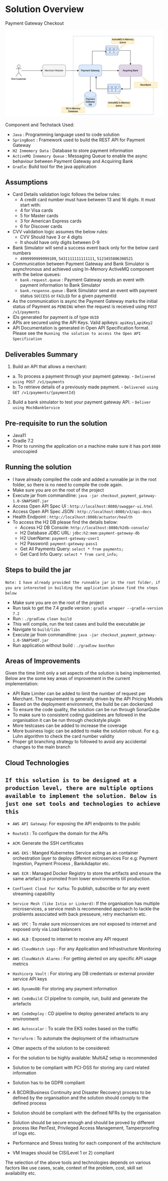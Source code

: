 # Solution Overview
Payment Gateway Checkout

![High Level Diagram](./Payment-Gateway-Component.png)

Component and Techstack Used:
- `Java` : Programming language used to code solution
- `SpringBoot` : Framework used to build the REST API for Payment Gateway
- `H2 Inmemory Data` : Database to store payment information 
- `ActiveMQ Inmemory Queue` : Messaging Queue to enable the async behaviour between Payment Gateway and Acquiring Bank 
- `Gradle`: Build tool for the java application

## Assumptions
- Card Details validation logic follows the below rules:
  - A credit card number must have between 13 and 16 digits. It must start with:
  - 4 for Visa cards
  - 5 for Master cards
  - 3 for American Express cards
  - 6 for Discover cards
- CVV validation logic assumes the below rules:
  - CVV Should have 3 or 4 digits
  - It should have only digits between 0-9
- Bank Simulator will send a success event back only for the below card numbers
  - `4999999999999109`, `5431111111111111`, `5123455806308521`
- Communication between Payment Gateway and Bank Simulator is asynchronous and achieved using In-Memory ActiveMQ component with the below queues:
  - `bank.request.queue` : Payment Gateway sends an event with payment information to Bank Simulator
  - `bank.response.queue` : Bank Simulator send an event with payment status `SUCCESS` or `FAILED` for a given paymentId
- As the communication is async the Payment Gateway marks the initial status of Payment as `PENDING` when the request is received using `POST /v1/payments`
- IDs generated for payment is of type `UUID`
- APIs are secured using the API Keys. Valid apikeys: `apiKey1`,`apiKey2`
- API Documentation is generated in Open API Specification format. Please see the `Running the solution to access the Open API Specification`

## Deliverables Summary
1. Build an API that allows a merchant:
- a. To process a payment through your payment gateway. - `Delivered using POST /v1/payments`
- b. To retrieve details of a previously made payment. - `Delivered using GET /v1/payments/{paymentId}`

2. Build a bank simulator to test your payment gateway API. - `Deliver using MockBankService`

## Pre-requisite to run the solution
- Java11
- Gradle 7.2
- Prior to running the application on a machine make sure it has port `8080` unoccupied

## Running the solution
- I have already compiled the code and added a runnable jar in the root folder, so there is no need to compile the code again.
- Make sure you are on the root of the project
- Execute jar from commandline: `java -jar checkout_payment_gateway-1.0-SNAPSHOT.jar`
- Access Open API Spec UI : `http://localhost:8080/swagger-ui.html`
- Access Open API Spec JSON : `http://localhost:8080/v3/api-docs`
- Health Endpoint : `http://localhost:8080/actuator/health`
- To access the H2 DB please find the details below:
  - Access H2 DB Console: `http://localhost:8080/h2db-console/`
  - H2 Database JDBC URL: `jdbc:h2:mem:payment-gateway-db`
  - H2 UserName: `payment-gateway-user1`
  - H2 Password: `payment-gateway-pass1`
  - Get All Payments Query: `select * from payments;`
  - Get  Card Info Query: `select * from card_info;`

## Steps to build the jar 
`Note: I have already provided the runnable jar in the root folder, if you are interested in building the application please find the steps below`
- Make sure you are on the root of the project
- Run task to get the 7.4 gradle version  : `gradle wrapper --gradle-version 7.2`
- Run : `./gradlew clean build`
- This will compile, run the test cases and build the executable jar
- Navigate to `build/libs`
- Execute jar from commandline: `java -jar checkout_payment_gateway-1.0-SNAPSHOT.jar`
- Run application without build : `./gradlew bootRun`

## Areas of Improvements
Given the time limit only a set aspects of the solution is being implemented. Below are the some key areas of improvement in the current implementation:
- API Rate Limiter can be added to limit the number of request per Merchant. The requirement is generally driven by the API Pricing Models
- Based on the deployment environment, the build be can dockerized
- To ensure the code quality, the solution can be run through SonarQube
- To make sure to consistent coding guidelines are followed in the organisation it can be run through checkstyle plugin
- More testcases can be added to increase the coverage
- More business logic can be added to make the solution robust. For e.g. Luhn algorithm to check the card number validity
- Proper git branching strategy to followed to avoid any accidental changes to the main branch

## Cloud Technologies
`If this solution is to be designed at a production level, there are multiple options available to implement the solution. Below is just one set tools and technologies to achieve this` 
- 
- `AWS API Gateway`: For exposing the API endpoints to the public
- `Route53` : To configure the domain for the APIs
- `ACM`: Generate the SSH certificates
- `AWS EKS` :  Manged Kubernetes Service acting as an container orchestration layer to deploy different microservices For e.g: Payment Ingestion, Payment Process , BankAdaptor etc. 
- `AWS ECR` : Managed Docker Registry to store the artifacts and ensure the same artefact is promoted from lower environments till production.
- `Confluent Cloud for Kafka`: To publish, subscribe or for any event streaming capability
- `Service Mesh (like Istio or Linkerd)`: If the organisation has multiple microservices, a service mesh is recommended approach to tackle the problemts associated with back presseure, retry mechanism etc.
- `AWS VPC` : To make sure microservices are not exposed to internet and exposed only via Load balancers
- `AWS ALB` : Exposed to internet to receive any API request
- `AWS CloudWatch Logs` : For any Application and Infrastructure Monitoring
- `AWS CloudWatch Alarms` : For getting alerted on any specific API usage metrics
- `Hashicorp Vault` : For storing any DB credentials or external provider service API keys
- `AWS DynamoDB`: For storing any payment information
- `AWS CodeBuild`: CI pipeline to compile, run, build and generate the artefacts
- `AWS CodeDeploy` : CD pipeline to deploy generated artefacts to any environment
- `AWS Autoscalar` : To scale the EKS nodes based on the traffic
- `Terraform` : To automate the deployment of the infrastructure  

- Other aspects of the solution to be considered:
- For the solution to be highly available: MultiAZ setup is recommended
- Solution to be compliant with PCI-DSS for storing any card related information
- Solution has to be GDPR compliant
- A BCDR(Business Continuity and Disaster Recovery) process to be defined by the organisation and the solution should comply to the defined process
- Solution should be compliant with the defined NFRs by the organisation
- Solution should be secure enough and should be proved by different process like PenTest, Privileged Access Management, Tamperproofing of logs etc.
- Performance and Stress testing for each component of the architecture
- VM Images should be CIS(Level 1 or 2) compliant

The selection of the above tools and technologies depends on various factors like use cases, scale, context of the problem, cost, skill set availability etc.
